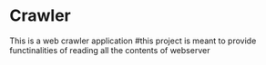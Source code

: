 # Crawler
This is a web crawler application 
#this project is meant to provide functinalities of reading all the contents of webserver
